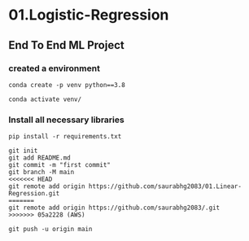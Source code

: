 # 01.Logistic-Regression

## End To End ML Project 

### created a environment
```
conda create -p venv python==3.8

conda activate venv/
```
### Install all necessary libraries
```
pip install -r requirements.txt
```

```
git init
git add README.md
git commit -m "first commit"
git branch -M main
<<<<<<< HEAD
git remote add origin https://github.com/saurabhg2083/01.Linear-Regression.git
=======
git remote add origin https://github.com/saurabhg2083/.git
>>>>>>> 05a2228 (AWS)

git push -u origin main
```


